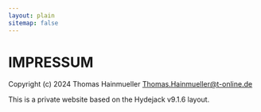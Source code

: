 ```yaml
---
layout: plain
sitemap: false
---
```


# IMPRESSUM


Copyright (c) 2024 Thomas Hainmueller <Thomas.Hainmueller@t-online.de>

This is a private website based on the Hydejack v9.1.6 layout. 
